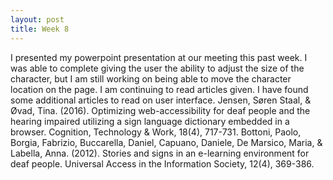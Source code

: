 ```yaml
---
layout: post
title: Week 8
---
```


I presented my powerpoint presentation at our meeting this past week. I was able to complete giving the user the ability to adjust the size of the character, but I am still working on being able to move the character location on the page. I am continuing to read articles given. I  have found some additional articles to read on user interface.
Jensen, Søren Staal, & Øvad, Tina. (2016). Optimizing web-accessibility for deaf people and the hearing impaired utilizing a sign language dictionary embedded in a browser. Cognition, Technology & Work, 18(4), 717-731. 
Bottoni, Paolo, Borgia, Fabrizio, Buccarella, Daniel, Capuano, Daniele, De Marsico, Maria, & Labella, Anna. (2012). Stories and signs in an e-learning environment for deaf people. Universal Access in the Information Society, 12(4), 369-386. 

